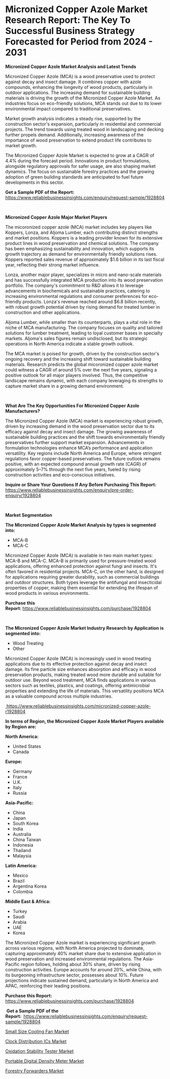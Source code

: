 <p><h1>Micronized Copper Azole Market Research Report: The Key To Successful Business Strategy Forecasted for Period from 2024 - 2031</h1></p><p><strong>Micronized Copper Azole Market Analysis and Latest Trends</strong></p>
<p><p>Micronized Copper Azole (MCA) is a wood preservative used to protect against decay and insect damage. It combines copper with azole compounds, enhancing the longevity of wood products, particularly in outdoor applications. The increasing demand for sustainable building materials is driving the growth of the Micronized Copper Azole Market. As industries focus on eco-friendly solutions, MCA stands out due to its lower environmental impact compared to traditional preservatives.</p><p>Market growth analysis indicates a steady rise, supported by the construction sector's expansion, particularly in residential and commercial projects. The trend towards using treated wood in landscaping and decking further propels demand. Additionally, increasing awareness of the importance of wood preservation to extend product life contributes to market growth.</p><p>The Micronized Copper Azole Market is expected to grow at a CAGR of 4.4% during the forecast period. Innovations in product formulations, alongside regulatory approvals for safer usage, are also shaping market dynamics. The focus on sustainable forestry practices and the growing adoption of green building standards are anticipated to fuel future developments in this sector.</p></p>
<p><strong>Get a Sample PDF of the Report:&nbsp;</strong> <a href="https://www.reliablebusinessinsights.com/enquiry/request-sample/1928804?utm_campaign=75&utm_medium=2&utm_source=Github&utm_content=ia&utm_term=25102024&utm_id=micronized-copper-azole">https://www.reliablebusinessinsights.com/enquiry/request-sample/1928804</a></p>
<p>&nbsp;</p>
<p><strong>Micronized Copper Azole Major Market Players</strong></p>
<p><p>The micoronized copper azole (MCA) market includes key players like Koppers, Lonza, and Aljoma Lumber, each contributing distinct strengths and market positions. Koppers is a leading provider known for its extensive product lines in wood preservation and chemical solutions. The company has been emphasizing sustainability and innovation, which supports its growth trajectory as demand for environmentally friendly solutions rises. Koppers reported sales revenue of approximately $1.6 billion in its last fiscal year, reflecting their strong market influence.</p><p>Lonza, another major player, specializes in micro and nano-scale materials and has successfully integrated MCA production into its wood preservation portfolio. The company's commitment to R&D allows it to leverage advancements in biochemicals and sustainable practices, catering to increasing environmental regulations and consumer preferences for eco-friendly products. Lonza's revenue reached around $6.8 billion recently, with robust growth potential driven by rising demand for treated lumber in construction and other applications.</p><p>Aljoma Lumber, while smaller than its counterparts, plays a vital role in the niche of MCA manufacturing. The company focuses on quality and tailored solutions for lumber treatment, leading to loyal customer bases in specialty markets. Aljoma's sales figures remain undisclosed, but its strategic operations in North America indicate a stable growth outlook. </p><p>The MCA market is poised for growth, driven by the construction sector's ongoing recovery and the increasing shift toward sustainable building materials. Research predicts the global micoronized copper azole market could witness a CAGR of around 5% over the next five years, signaling a positive outlook for all major players involved. Thus, the competitive landscape remains dynamic, with each company leveraging its strengths to capture market share in a growing demand environment.</p></p>
<p>&nbsp;</p>
<p><strong>What Are The Key Opportunities For Micronized Copper Azole Manufacturers?</strong></p>
<p><p>The Micronized Copper Azole (MCA) market is experiencing robust growth, driven by increasing demand in the wood preservation sector due to its efficacy against decay and insect damage. The growing awareness of sustainable building practices and the shift towards environmentally friendly preservatives further support market expansion. Advancements in formulation technologies enhance MCA’s performance and application versatility. Key regions include North America and Europe, where stringent regulations favor copper-based preservatives. The future outlook remains positive, with an expected compound annual growth rate (CAGR) of approximately 5–7% through the next five years, fueled by rising construction activities and eco-conscious initiatives.</p></p>
<p><strong>Inquire or Share Your Questions If Any Before Purchasing This Report:</strong> <a href="https://www.reliablebusinessinsights.com/enquiry/pre-order-enquiry/1928804?utm_campaign=75&utm_medium=2&utm_source=Github&utm_content=ia&utm_term=25102024&utm_id=micronized-copper-azole">https://www.reliablebusinessinsights.com/enquiry/pre-order-enquiry/1928804</a></p>
<p>&nbsp;</p>
<p><strong>Market Segmentation</strong></p>
<p><strong>The Micronized Copper Azole Market Analysis by types is segmented into:</strong></p>
<p><ul><li>MCA-B</li><li>MCA-C</li></ul></p>
<p><p>Micronized Copper Azole (MCA) is available in two main market types: MCA-B and MCA-C. MCA-B is primarily used for pressure-treated wood applications, offering enhanced protection against fungi and insects. It's often favored in residential projects. MCA-C, on the other hand, is designed for applications requiring greater durability, such as commercial buildings and outdoor structures. Both types leverage the antifungal and insecticidal properties of copper, making them essential for extending the lifespan of wood products in various environments.</p></p>
<p><strong>Purchase this Report:&nbsp;</strong><a href="https://www.reliablebusinessinsights.com/purchase/1928804?utm_campaign=75&utm_medium=2&utm_source=Github&utm_content=ia&utm_term=25102024&utm_id=micronized-copper-azole">https://www.reliablebusinessinsights.com/purchase/1928804</a></p>
<p>&nbsp;</p>
<p><strong>The Micronized Copper Azole Market Industry Research by Application is segmented into:</strong></p>
<p><ul><li>Wood Treating</li><li>Other</li></ul></p>
<p><p>Micronized Copper Azole (MCA) is increasingly used in wood treating applications due to its effective protection against decay and insect damage. Its fine particle size enhances absorption and efficacy in wood preservation products, making treated wood more durable and suitable for outdoor use. Beyond wood treatment, MCA finds applications in various sectors such as textiles, plastics, and coatings, offering antimicrobial properties and extending the life of materials. This versatility positions MCA as a valuable compound across multiple industries.</p></p>
<p><a href="https://www.reliablebusinessinsights.com/micronized-copper-azole-r1928804?utm_campaign=75&utm_medium=2&utm_source=Github&utm_content=ia&utm_term=25102024&utm_id=micronized-copper-azole">&nbsp;https://www.reliablebusinessinsights.com/micronized-copper-azole-r1928804</a></p>
<p><strong>In terms of Region, the Micronized Copper Azole Market Players available by Region are:</strong></p>
<p>
    <p> <strong> North America: </strong>
        <ul>
            <li>United States</li>
            <li>Canada</li>
        </ul>
        </p> 
    <p> <strong> Europe: </strong>
        <ul>
            <li>Germany</li>
            <li>France</li>
            <li>U.K.</li>
            <li>Italy</li>
            <li>Russia</li>
        </ul>
        </p> 
    <p> <strong> Asia-Pacific: </strong>
        <ul>
            <li>China</li>
            <li>Japan</li>
            <li>South Korea</li>
            <li>India</li>
            <li>Australia</li>
            <li>China Taiwan</li>
            <li>Indonesia</li>
            <li>Thailand</li>
            <li>Malaysia</li>
        </ul>
        </p> 
    <p> <strong> Latin America: </strong>
        <ul>
            <li>Mexico</li>
            <li>Brazil</li>
            <li>Argentina Korea</li>
            <li>Colombia</li>
        </ul>
        </p> 
    <p> <strong> Middle East & Africa: </strong>
        <ul>
            <li>Turkey</li>
            <li>Saudi</li>
            <li>Arabia</li>
            <li>UAE</li>
            <li>Korea</li>
        </ul>
    </p>
    </p>
<p><p>The Micronized Copper Azole market is experiencing significant growth across various regions, with North America projected to dominate, capturing approximately 40% market share due to extensive application in wood preservation and increased environmental regulations. The Asia-Pacific region follows, holding about 30% share, driven by rising construction activities. Europe accounts for around 20%, while China, with its burgeoning infrastructure sector, possesses about 10%. Future projections indicate sustained demand, particularly in North America and APAC, reinforcing their leading positions.</p></p>
<p><strong>Purchase this Report: </strong><a href="https://www.reliablebusinessinsights.com/purchase/1928804?utm_campaign=75&utm_medium=2&utm_source=Github&utm_content=ia&utm_term=25102024&utm_id=micronized-copper-azole">https://www.reliablebusinessinsights.com/purchase/1928804</a></p>
<p>&nbsp;<strong>Get a Sample PDF of the Report:&nbsp;&nbsp;</strong><a href="https://www.reliablebusinessinsights.com/enquiry/request-sample/1928804?utm_campaign=75&utm_medium=2&utm_source=Github&utm_content=ia&utm_term=25102024&utm_id=micronized-copper-azole">https://www.reliablebusinessinsights.com/enquiry/request-sample/1928804</a></p>
<p><strong></strong></p>
<p><p><a href="https://www.linkedin.com/pulse/evolution-small-size-cooling-fan-market-key-shifts-4p7ye?utm_campaign=75&utm_medium=2&utm_source=Github&utm_content=ia&utm_term=25102024&utm_id=micronized-copper-azole">Small Size Cooling Fan Market</a></p><p><a href="https://www.linkedin.com/pulse/clock-distribution-ics-market-evolution-global-trends-regional-bsoxc?utm_campaign=75&utm_medium=2&utm_source=Github&utm_content=ia&utm_term=25102024&utm_id=micronized-copper-azole">Clock Distribution ICs Market</a></p><p><a href="https://issuu.com/reportprime-2/docs/oxidation-stability-tester-market-s_9ae4ad80169396?utm_campaign=75&utm_medium=2&utm_source=Github&utm_content=ia&utm_term=25102024&utm_id=micronized-copper-azole">Oxidation Stability Tester Market</a></p><p><a href="https://issuu.com/reportprime-2/docs/portable-digital-density-meter-mark_1dd969680f69d9?utm_campaign=75&utm_medium=2&utm_source=Github&utm_content=ia&utm_term=25102024&utm_id=micronized-copper-azole">Portable Digital Density Meter Market</a></p><p><a href="https://github.com/LoretaDushku585/Market-Research-Report-List-1/blob/main/forestry-forwarders-market.md?utm_campaign=75&utm_medium=2&utm_source=Github&utm_content=ia&utm_term=25102024&utm_id=micronized-copper-azole">Forestry Forwarders Market</a></p></p>